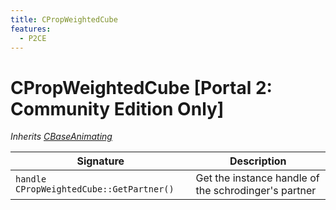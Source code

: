 ```yaml
---
title: CPropWeightedCube
features:
  - P2CE
---
```


# CPropWeightedCube [Portal 2: Community Edition Only]

*Inherits [CBaseAnimating](CBaseAnimating)*

|Signature|Description|
|---|---|
| `handle CPropWeightedCube::GetPartner()` | Get the instance handle of the schrodinger's partner | 
